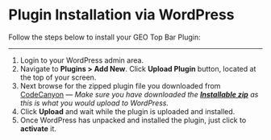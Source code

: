 # Plugin Installation via WordPress

Follow the steps below to install your GEO Top Bar Plugin:
<hr/>

1. Login to your WordPress admin area.
2. Navigate to **Plugins > Add New**. Click **Upload Plugin** button, located at the top of your screen. 
3. Next browse for the zipped plugin file you downloaded from [CodeCanyon](https://codecanyon.net/user/mypreview) &mdash; *Make sure you have downloaded the [**Installable zip**](#/getting-the-plugin-downloaded-from-envato) as this is what you would upload to WordPress.*
4. Click **Upload** and wait while the plugin is uploaded and installed.
5. Once WordPress has unpacked and installed the plugin, just click to **activate** it.
